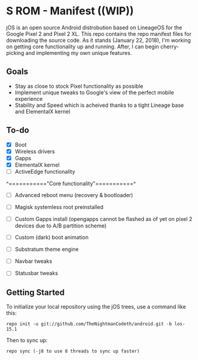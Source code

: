 S ROM - Manifest ((WIP))
===========

jOS is an open source Android distrobution based on LineageOS for the Google Pixel 2 and Pixel 2 XL. This repo contains the repo manifest files for downloading the source code. As it stands (January 22, 2018), I'm working on getting core functionality up and running. After, I can begin cherry-picking and implementing my own unique features.

Goals
--------------
* Stay as close to stock Pixel functionality as possible
* Implement unique tweaks to Google's view of the perfect mobile experience
* Stability and Speed which is acheived thanks to a tight Lineage base and ElementalX kernel

To-do
--------------
- [X] Boot
- [X] Wireless drivers
- [X] Gapps
- [X] ElementalX kernel
- [ ] ActiveEdge functionality

^==========="Core functionality"===========^ 
- [ ] Advanced reboot menu (recovery & bootloader)
- [ ] Magisk systemless root preinstalled
- [ ] Custom Gapps install (opengapps cannot be flashed as of yet on pixel 2 devices due to A/B partition scheme)
- [ ] Custom (dark) boot animation
- [ ] Substratum theme engine
- [ ] Navbar tweaks
- [ ] Statusbar tweaks


Getting Started
---------------

To initialize your local repository using the jOS trees, use a command like this:

    repo init -u git://github.com/TheNightmanCodeth/android.git -b los-15.1

Then to sync up:

    repo sync (-j8 to use 8 threads to sync up faster)
